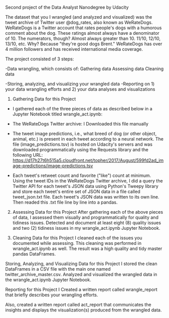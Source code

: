 Second project of the Data Analyst Nanodegree by Udacity

The dataset that you I wrangled (and analyzed and visualized) was the tweet archive of Twitter user @dog_rates, 
also known as WeRateDogs. WeRateDogs is a Twitter account that rates people's dogs with a humorous comment about the dog. 
These ratings almost always have a denominator of 10. The numerators, though? Almost always greater than 10. 11/10, 12/10, 
13/10, etc. Why? Because "they're good dogs Brent." WeRateDogs has over 4 million followers and has received international 
media coverage.

The project consisted of 3 steps:

-Data wrangling, which consists of:
  Gathering data
  Assessing data
  Cleaning data

-Storing, analyzing, and visualizing your wrangled data
-Reporting on 1) your data wrangling efforts and 2) your data analyses and visualizations

1. Gathering Data for this Project

- I gathered each of the three pieces of data as described below in a Jupyter Notebook titled wrangle_act.ipynb:

- The WeRateDogs Twitter archive: I Downloaded this file manually

- The tweet image predictions, i.e., what breed of dog (or other object, animal, etc.) is present in each tweet according to 
a neural network. The file (image_predictions.tsv) is hosted on Udacity's servers and was downloaded programmatically 
using the Requests library and the following URL: 
https://d17h27t6h515a5.cloudfront.net/topher/2017/August/599fd2ad_image-predictions/image-predictions.tsv

- Each tweet's retweet count and favorite ("like") count at minimum. Using the tweet IDs in the WeRateDogs Twitter archive, 
I did a query the Twitter API for each tweet's JSON data using Python's Tweepy library and store each tweet's entire set of 
JSON data in a file called tweet_json.txt file. Each tweet's JSON data was written to its own line. Then readed this .txt 
file line by line into a pandas.

2. Assessing Data for this Project
After gathering each of the above pieces of data, I assessed them visually and programmatically for quality and tidiness issues.
Detected and document at least eight (8) quality issues and two (2) tidiness issues in my wrangle_act.ipynb Jupyter Notebook. 

3. Cleaning Data for this Project
I cleaned each of the issues you documented while assessing. This cleaning was performed in wrangle_act.ipynb as well. 
The result was a high quality and tidy master pandas DataFrames.

Storing, Analyzing, and Visualizing Data for this Project
I stored the clean DataFrames in a CSV file with the main one named twitter_archive_master.csv. Analyzed and visualized the 
wrangled data in the wrangle_act.ipynb Jupyter Notebook. 

Reporting for this Project
I Created a written report called wrangle_report that briefly describes your wrangling efforts.

Also, created a written report called act_report that communicates the insights and displays the 
visualization(s) produced from the wrangled data.

